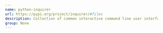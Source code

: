 ```yaml
---
name: python-inquirer
url: https://pypi.org/project/inquirer/#files
description: Collection of common interactive command line user interfaces, based on Inquirer.
group: None
---
```

